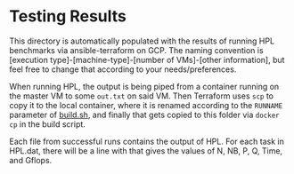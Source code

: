 Testing Results
===
This directory is automatically populated with the results of running HPL benchmarks via ansible-terraform on GCP. The naming convention is [execution type]-[machine-type]-[number of VMs]-[other information], but feel free to change that according to your needs/preferences.

When running HPL, the output is being piped from a container running on the master VM to some `out.txt` on said VM. Then Terraform uses `scp` to copy it to the local container, where it is renamed according to the `RUNNAME` parameter of [build.sh](../build.sh), and finally that gets copied to this folder via `docker cp` in the build script.

Each file from successful runs contains the output of HPL. For each task in HPL.dat, there will be a line with that gives the values of N, NB, P, Q, Time, and Gflops.
